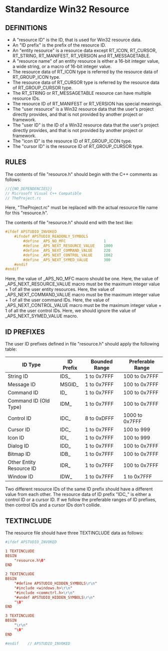 # Standardize Win32 Resource

## DEFINITIONS

- A "resource ID" is the ID, that is used for Win32 resource data.
- An "ID prefix" is the prefix of the resource ID.
- An "entity resource" is a resource data except RT_ICON, RT_CURSOR, RT_STRING, RT_MANIFEST, RT_VERSION and RT_MESSAGETABLE.
- A "resource name" of an entity resource is either a 16-bit integer value, a wide string, or a macro of 16-bit integer value.
- The resource data of RT_ICON type is referred by the resource data of RT_GROUP_ICON type.
- The resource data of RT_CURSOR type is referred by the resource data of RT_GROUP_CURSOR type.
- The RT_STRING or RT_MESSAGETABLE resource can have multiple resource IDs.
- The resource ID of RT_MANIFEST or RT_VERSION has special meanings.
- The "user resource" is a Win32 resource data that the user's project directly provides, and that is not provided by another project or framework.
- The "user ID" is the ID of a Win32 resource data that the user's project directly provides, and that is not provided by another project or framework.
- The "icon ID" is the resource ID of RT_GROUP_ICON type.
- The "cursor ID" is the resource ID of RT_GROUP_CURSOR type.

## RULES

The contents of file "resource.h" should begin with the C++ comments as follows:

```c
//{{NO_DEPENDENCIES}}
// Microsoft Visual C++ Compatible
// TheProject.rc
```

Here, "TheProject.rc" must be replaced with the actual resource file name for this "resource.h".

The contents of file "resource.h" should end with the text like:

```c
#ifdef APSTUDIO_INVOKED
    #ifndef APSTUDIO_READONLY_SYMBOLS
        #define _APS_NO_MFC                 1
        #define _APS_NEXT_RESOURCE_VALUE    1000
        #define _APS_NEXT_COMMAND_VALUE     220
        #define _APS_NEXT_CONTROL_VALUE     1002
        #define _APS_NEXT_SYMED_VALUE       300
    #endif
#endif
```

Here, the value of _APS_NO_MFC macro should be one.
Here, the value of _APS_NEXT_RESOURCE_VALUE macro must be the maximum integer value + 1 of all the user entity resources.
Here, the value of _APS_NEXT_COMMAND_VALUE macro must be the maximum integer value + 1 of all the user command IDs.
Here, the value of _APS_NEXT_CONTROL_VALUE macro must be the maximum integer value + 1 of all the user control IDs.
Here, we should ignore the value of _APS_NEXT_SYMED_VALUE macro.

## ID PREFIXES

The user ID prefixes defined in file "resource.h" should apply the following table:

| ID Type                  | ID Prefix | Bounded Range | Preferable Range |
|--------------------------|-----------|---------------|------------------|
| String ID                | IDS_      | 1 to 0x7FFF   | 100 to 0x7FFF    |
| Message ID               | MSGID_    | 1 to 0x7FFF   | 100 to 0x7FFF    |
| Command ID               | ID_       | 1 to 0x7FFF   | 100 to 0x7FFF    |
| Command ID (Old Type)    | IDM_      | 1 to 0x7FFF   | 100 to 0x7FFF    |
| Control ID               | IDC_      | 8 to 0xDFFF   | 1000 to 0x7FFF   |
| Cursor ID                | IDC_      | 1 to 0x7FFF   | 100 to 999       |
| Icon ID                  | IDI_      | 1 to 0x7FFF   | 100 to 999       |
| Dialog ID                | IDD_      | 1 to 0x7FFF   | 100 to 0x7FFF    |
| Bitmap ID                | IDB_      | 1 to 0x7FFF   | 100 to 0x7FFF    |
| Other Entity Resource ID | IDR_      | 1 to 0x7FFF   | 100 to 0x7FFF    |
| Window ID                | IDW_      | 1 to 0x7FFF   | 1 to 0x7FFF      |

Two different resource IDs of the same ID prefix should have a different value from each other.
The resource data of ID prefix "IDC_" is either a control ID or a cursor ID.
If we follow the preferable ranges of ID prefixes, then control IDs and a cursor IDs don't collide.

## TEXTINCLUDE

The resource file should have three TEXTINCLUDE data as follows:

```rc
#ifdef APSTUDIO_INVOKED

1 TEXTINCLUDE
BEGIN
    "resource.h\0"
END

2 TEXTINCLUDE 
BEGIN
    "#define APSTUDIO_HIDDEN_SYMBOLS\r\n"
    "#include <windows.h>\r\n"
    "#include <commctrl.h>\r\n"
    "#undef APSTUDIO_HIDDEN_SYMBOLS\r\n"
    "\0"
END

3 TEXTINCLUDE 
BEGIN
    "\r\n"
    "\0"
END

#endif    // APSTUDIO_INVOKED
```
